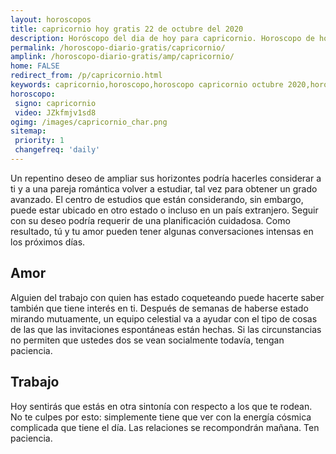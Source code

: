 ```yaml
---
layout: horoscopos
title: capricornio hoy gratis 22 de octubre del 2020 
description: Horóscopo del dia de hoy para capricornio. Horoscopo de hoy 22 de octubre del 2020. Las predicciones de amor, trabajo, vida personal gratis.
permalink: /horoscopo-diario-gratis/capricornio/
amplink: /horoscopo-diario-gratis/amp/capricornio/
home: FALSE
redirect_from: /p/capricornio.html
keywords: capricornio,horoscopo,horoscopo capricornio octubre 2020,horoscopo capricornio hoy,tarot capricornio octubre 2020,horoscopo capricornio,tarot capricornio hoy,horoscopo de hoy,horoscopo diario,tarot del amor,horoscopo de hoy capricornio,horoscopo diario del tarot, Horoscopo de hoy capricornio 22 de octubre del 2020,horóscopo del día
horoscopo:
 signo: capricornio
 video: JZkfmjv1sd8
ogimg: /images/capricornio_char.png
sitemap:
 priority: 1
 changefreq: 'daily'
---
```



Un repentino deseo de ampliar sus horizontes podría hacerles considerar a ti y a una pareja romántica volver a estudiar, tal vez para obtener un grado avanzado. El centro de estudios que están considerando, sin embargo, puede estar ubicado en otro estado o incluso en un país extranjero. Seguir con su deseo podría requerir de una planificación cuidadosa. Como resultado, tú y tu amor pueden tener algunas conversaciones intensas en los próximos días.

## Amor

Alguien del trabajo con quien has estado coqueteando puede hacerte saber también que tiene interés en ti. Después de semanas de haberse estado mirando mutuamente, un equipo celestial va a ayudar con el tipo de cosas de las que las invitaciones espontáneas están hechas. Si las circunstancias no permiten que ustedes dos se vean socialmente todavía, tengan paciencia.

## Trabajo

Hoy sentirás que estás en otra sintonía con respecto a los que te rodean. No te culpes por esto: simplemente tiene que ver con la energía cósmica complicada que tiene el día. Las relaciones se recompondrán mañana. Ten paciencia.